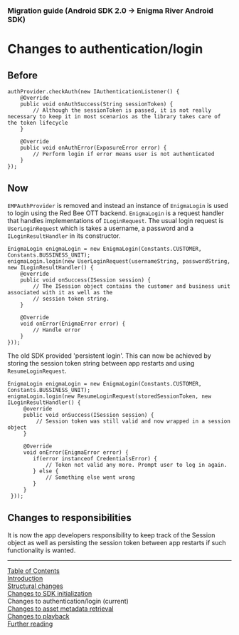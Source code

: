 ### Migration guide (Android SDK 2.0 -> Enigma River Android SDK)
# Changes to authentication/login
## Before
```
authProvider.checkAuth(new IAuthenticationListener() {
	@Override
	public void onAuthSuccess(String sessionToken) {
		// Although the sessionToken is passed, it is not really necessary to keep it in most scenarios as the library takes care of the token lifecycle
	}

	@Override
	public void onAuthError(ExposureError error) {
		// Perform login if error means user is not authenticated
	}
});
```

## Now
`EMPAuthProvider` is removed and instead an instance of `EnigmaLogin` is used to login using the
Red Bee OTT backend. `EnigmaLogin` is a request handler that handles implementations of `ILoginRequest`.
The usual login request is `UserLoginRequest` which is takes a username, a password and a
`ILoginResultHandler` in its constructor.
```
EnigmaLogin enigmaLogin = new EnigmaLogin(Constants.CUSTOMER, Constants.BUSSINESS_UNIT);
enigmaLogin.login(new UserLoginRequest(usernameString, passwordString, new ILoginResultHandler() {
    @override
    public void onSuccess(ISession session) {
        // The ISession object contains the customer and business unit associated with it as well as the
        // session token string.
    }

    @Override
    void onError(EnigmaError error) {
        // Handle error
    }
}));
```

The old SDK provided 'persistent login'. This can now be achieved by storing the session token string
between app restarts and using `ResumeLoginRequest`.
```
EnigmaLogin enigmaLogin = new EnigmaLogin(Constants.CUSTOMER, Constants.BUSSINESS_UNIT);
enigmaLogin.login(new ResumeLoginRequest(storedSessionToken, new ILoginResultHandler() {
     @override
     public void onSuccess(ISession session) {
         // Session token was still valid and now wrapped in a session object
     }

     @Override
     void onError(EnigmaError error) {
        if(error instanceof CredentialsError) {
            // Token not valid any more. Prompt user to log in again.
        } else {
            // Something else went wrong
        }
     }
 }));
```

## Changes to responsibilities
It is now the app developers responsibility to keep track of the Session object as well
as persisting the session token between app restarts if such functionality is wanted.



___
[Table of Contents](../index.md)<br/>
[Introduction](introduction.md)<br/>
[Structural changes](structural_changes.md)<br/>
[Changes to SDK initialization](sdk_initialization.md)<br/>
Changes to authentication/login (current)<br/>
[Changes to asset metadata retrieval](asset_metadata.md)<br/>
[Changes to playback](playback.md)<br/>
[Further reading](further_reading.md)<br/>
